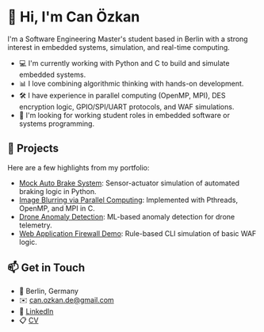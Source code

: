 # 👋 Hi, I'm Can Özkan

I'm a Software Engineering Master's student based in Berlin with a strong interest in embedded systems, simulation, and real-time computing.

- 💻 I'm currently working with Python and C to build and simulate embedded systems.
- 📊 I love combining algorithmic thinking with hands-on development.
- 🛠️ I have experience in parallel computing (OpenMP, MPI), DES encryption logic, GPIO/SPI/UART protocols, and WAF simulations.
- 🎯 I'm looking for working student roles in embedded software or systems programming.

## 🔧 Projects

Here are a few highlights from my portfolio:

- [Mock Auto Brake System](https://github.com/canozkan17/Mock-Auto-Break-System): Sensor-actuator simulation of automated braking logic in Python.
- [Image Blurring via Parallel Computing](https://github.com/canozkan17/image_blurring): Implemented with Pthreads, OpenMP, and MPI in C.
- [Drone Anomaly Detection](https://github.com/canozkan17/Drone_Anomaly_Detection_via_ML): ML-based anomaly detection for drone telemetry.
- [Web Application Firewall Demo](https://github.com/canozkan17/web_application_firewall_demo_canedit): Rule-based CLI simulation of basic WAF logic.

## 📫 Get in Touch

- 📍 Berlin, Germany
- ✉️ [can.ozkan.de@gmail.com](mailto:can.ozkan.de@gmail.com)
- 🔗 [LinkedIn](https://linkedin.com/in/can-ozkan-82527338)
- 📋 [CV](https://drive.google.com/file/d/1CUb02__KBhB2GUoIPr4qD7HOUINgH-Ix/view?usp=sharing)
